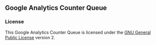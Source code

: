 ## Google Analytics Counter Queue

### License

This Google Analytics Counter Queue is licensed under the [GNU General Public License](./LICENSE.md) version 2.
